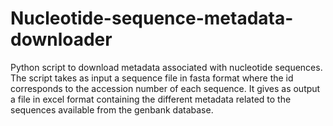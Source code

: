 # Nucleotide-sequence-metadata-downloader
Python script to download metadata associated with nucleotide sequences. The script takes as input a sequence file in fasta format where the id corresponds to the accession number of each sequence. It gives as output a file in excel format containing the different metadata related to the sequences available from the genbank database.
